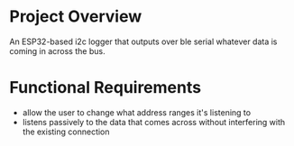 # Project Overview

An ESP32-based i2c logger that outputs over ble serial whatever data is coming in across the bus.

# Functional Requirements

- allow the user to change what address ranges it's listening to
- listens passively to the data that comes across without interfering with the existing connection